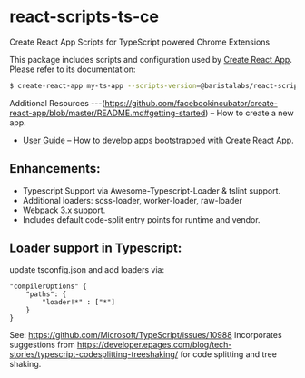 # react-scripts-ts-ce

Create React App Scripts for TypeScript powered Chrome Extensions

This package includes scripts and configuration used by [Create React App](https://github.com/facebookincubator/create-react-app).<br>
Please refer to its documentation:

``` bash
$ create-react-app my-ts-app --scripts-version=@baristalabs/react-scripts-ts-ce
```

Additional Resources
---(https://github.com/facebookincubator/create-react-app/blob/master/README.md#getting-started) – How to create a new app.
* [User Guide](https://github.com/facebookincubator/create-react-app/blob/master/packages/react-scripts/template/README.md) – How to develop apps bootstrapped with Create React App.

Enhancements:
---
 - Typescript Support via Awesome-Typescript-Loader & tslint support.
- Additional loaders: scss-loader, worker-loader, raw-loader
- Webpack 3.x support.
- Includes default code-split entry points for runtime and vendor.


Loader support in Typescript:
---

update tsconfig.json and add loaders via:

```
"compilerOptions" {
    "paths": {
        "loader!*" : ["*"]
    }
}
```

See: https://github.com/Microsoft/TypeScript/issues/10988
Incorporates suggestions from https://developer.epages.com/blog/tech-stories/typescript-codesplitting-treeshaking/ for code splitting and tree shaking.